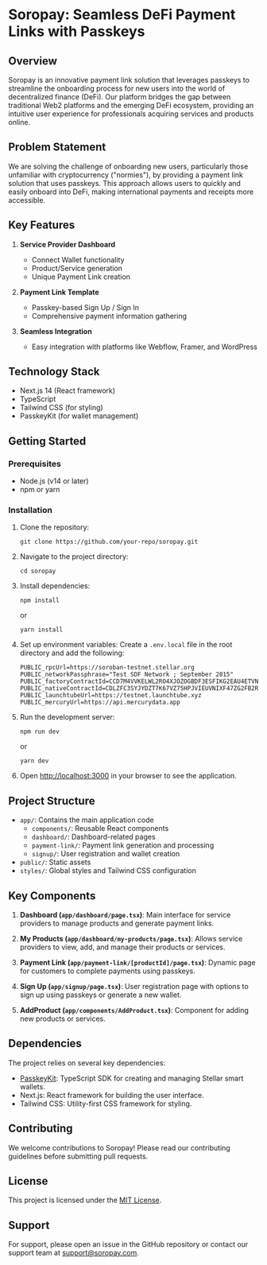 # Soropay: Seamless DeFi Payment Links with Passkeys

## Overview

Soropay is an innovative payment link solution that leverages passkeys to streamline the onboarding process for new users into the world of decentralized finance (DeFi). Our platform bridges the gap between traditional Web2 platforms and the emerging DeFi ecosystem, providing an intuitive user experience for professionals acquiring services and products online.

## Problem Statement

We are solving the challenge of onboarding new users, particularly those unfamiliar with cryptocurrency ("normies"), by providing a payment link solution that uses passkeys. This approach allows users to quickly and easily onboard into DeFi, making international payments and receipts more accessible.

## Key Features

1. **Service Provider Dashboard**
   - Connect Wallet functionality
   - Product/Service generation
   - Unique Payment Link creation

2. **Payment Link Template**
   - Passkey-based Sign Up / Sign In
   - Comprehensive payment information gathering

3. **Seamless Integration**
   - Easy integration with platforms like Webflow, Framer, and WordPress

## Technology Stack

- Next.js 14 (React framework)
- TypeScript
- Tailwind CSS (for styling)
- PasskeyKit (for wallet management)

## Getting Started

### Prerequisites

- Node.js (v14 or later)
- npm or yarn

### Installation

1. Clone the repository:
   ```
   git clone https://github.com/your-repo/soropay.git
   ```

2. Navigate to the project directory:
   ```
   cd soropay
   ```

3. Install dependencies:
   ```
   npm install
   ```
   or
   ```
   yarn install
   ```

4. Set up environment variables:
   Create a `.env.local` file in the root directory and add the following:
   ```
   PUBLIC_rpcUrl=https://soroban-testnet.stellar.org
   PUBLIC_networkPassphrase="Test SDF Network ; September 2015"
   PUBLIC_factoryContractId=CCD7M4VVKELWL2RO4XJOZOGBDF3ESFIKG2EAU4ETVNAKMRRKE6YIQU5E
   PUBLIC_nativeContractId=CDLZFC3SYJYDZT7K67VZ75HPJVIEUVNIXF47ZG2FB2RMQQVU2HHGCYSC
   PUBLIC_launchtubeUrl=https://testnet.launchtube.xyz
   PUBLIC_mercuryUrl=https://api.mercurydata.app
   ```

5. Run the development server:
   ```
   npm run dev
   ```
   or
   ```
   yarn dev
   ```

6. Open [http://localhost:3000](http://localhost:3000) in your browser to see the application.

## Project Structure

- `app/`: Contains the main application code
  - `components/`: Reusable React components
  - `dashboard/`: Dashboard-related pages
  - `payment-link/`: Payment link generation and processing
  - `signup/`: User registration and wallet creation
- `public/`: Static assets
- `styles/`: Global styles and Tailwind CSS configuration

## Key Components

1. **Dashboard (`app/dashboard/page.tsx`)**: Main interface for service providers to manage products and generate payment links.

2. **My Products (`app/dashboard/my-products/page.tsx`)**: Allows service providers to view, add, and manage their products or services.

3. **Payment Link (`app/payment-link/[productId]/page.tsx`)**: Dynamic page for customers to complete payments using passkeys.

4. **Sign Up (`app/signup/page.tsx`)**: User registration page with options to sign up using passkeys or generate a new wallet.

5. **AddProduct (`app/components/AddProduct.tsx`)**: Component for adding new products or services.

## Dependencies

The project relies on several key dependencies:

- [PasskeyKit](https://github.com/kalepail/passkey-kit): TypeScript SDK for creating and managing Stellar smart wallets.
- Next.js: React framework for building the user interface.
- Tailwind CSS: Utility-first CSS framework for styling.

## Contributing

We welcome contributions to Soropay! Please read our contributing guidelines before submitting pull requests.

## License

This project is licensed under the [MIT License](LICENSE).

## Support

For support, please open an issue in the GitHub repository or contact our support team at support@soropay.com.
